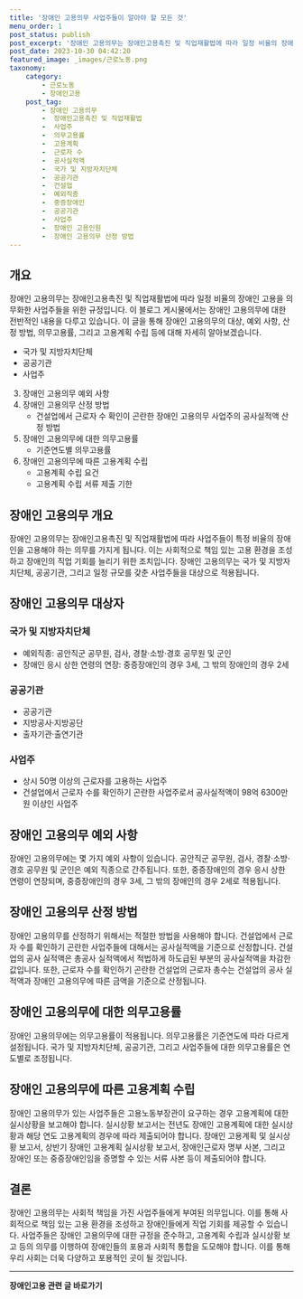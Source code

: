 ```yaml
---
title: '장애인 고용의무 사업주들이 알아야 할 모든 것'
menu_order: 1
post_status: publish
post_excerpt: '장애인 고용의무는 장애인고용촉진 및 직업재활법에 따라 일정 비율의 장애인 고용을 의무화한 사업주들을 위한 규정입니다. 이 블로그 게시물에서는 장애인 고용의무에 대한 전반적인 내용을 다루고 있습니다. 이 글을 통해 장애인 고용의무의 대상, 예외 사항, 산정 방법, 의무고용률, 그리고 고용계획 수립 등에 대해 자세히 알아보겠습니다.'
post_date: 2023-10-30 04:42:20
featured_image: _images/근로노동.png
taxonomy:
    category:
        - 근로노동
        - 장애인고용
    post_tag:
        - 장애인 고용의무
        -  장애인고용촉진 및 직업재활법
        -  사업주
        -  의무고용률
        -  고용계획
        -  근로자 수
        -  공사실적액
        -  국가 및 지방자치단체
        -  공공기관
        -  건설업
        -  예외직종
        -  중증장애인
        -  공공기관
        -  사업주
        -  장애인 고용인원
        -  장애인 고용의무 산정 방법
---
```



## 개요

장애인 고용의무는 장애인고용촉진 및 직업재활법에 따라 일정 비율의 장애인 고용을 의무화한 사업주들을 위한 규정입니다. 이 블로그 게시물에서는 장애인 고용의무에 대한 전반적인 내용을 다루고 있습니다. 이 글을 통해 장애인 고용의무의 대상, 예외 사항, 산정 방법, 의무고용률, 그리고 고용계획 수립 등에 대해 자세히 알아보겠습니다.

   - 국가 및 지방자치단체
   - 공공기관
   - 사업주
3. 장애인 고용의무 예외 사항
4. 장애인 고용의무 산정 방법
   - 건설업에서 근로자 수 확인이 곤란한 장애인 고용의무 사업주의 공사실적액 산정 방법
5. 장애인 고용의무에 대한 의무고용률
   - 기준연도별 의무고용률
6. 장애인 고용의무에 따른 고용계획 수립
   - 고용계획 수립 요건
   - 고용계획 수립 서류 제출 기한

## 장애인 고용의무 개요

장애인 고용의무는 장애인고용촉진 및 직업재활법에 따라 사업주들이 특정 비율의 장애인을 고용해야 하는 의무를 가지게 됩니다. 이는 사회적으로 책임 있는 고용 환경을 조성하고 장애인의 직업 기회를 늘리기 위한 조치입니다. 장애인 고용의무는 국가 및 지방자치단체, 공공기관, 그리고 일정 규모를 갖춘 사업주들을 대상으로 적용됩니다.

## 장애인 고용의무 대상자

### 국가 및 지방자치단체

- 예외직종: 공안직군 공무원, 검사, 경찰·소방·경호 공무원 및 군인
- 장애인 응시 상한 연령의 연장: 중증장애인의 경우 3세, 그 밖의 장애인의 경우 2세

### 공공기관

- 공공기관
- 지방공사·지방공단
- 출자기관·출연기관

### 사업주

- 상시 50명 이상의 근로자를 고용하는 사업주
- 건설업에서 근로자 수를 확인하기 곤란한 사업주로서 공사실적액이 98억 6300만원 이상인 사업주

## 장애인 고용의무 예외 사항

장애인 고용의무에는 몇 가지 예외 사항이 있습니다. 공안직군 공무원, 검사, 경찰·소방·경호 공무원 및 군인은 예외 직종으로 간주됩니다. 또한, 중증장애인의 경우 응시 상한 연령이 연장되며, 중증장애인의 경우 3세, 그 밖의 장애인의 경우 2세로 적용됩니다.

## 장애인 고용의무 산정 방법

장애인 고용의무를 산정하기 위해서는 적절한 방법을 사용해야 합니다. 건설업에서 근로자 수를 확인하기 곤란한 사업주들에 대해서는 공사실적액을 기준으로 산정합니다. 건설업의 공사 실적액은 총공사 실적액에서 적법하게 하도급된 부분의 공사실적액을 차감한 값입니다. 또한, 근로자 수를 확인하기 곤란한 건설업의 근로자 총수는 건설업의 공사 실적액과 장애인 고용의무에 따른 금액을 기준으로 산정됩니다.

## 장애인 고용의무에 대한 의무고용률

장애인 고용의무에는 의무고용률이 적용됩니다. 의무고용률은 기준연도에 따라 다르게 설정됩니다. 국가 및 지방자치단체, 공공기관, 그리고 사업주들에 대한 의무고용률은 연도별로 조정됩니다.

## 장애인 고용의무에 따른 고용계획 수립

장애인 고용의무가 있는 사업주들은 고용노동부장관이 요구하는 경우 고용계획에 대한 실시상황을 보고해야 합니다. 실시상황 보고서는 전년도 장애인 고용계획에 대한 실시상황과 해당 연도 고용계획의 경우에 따라 제출되어야 합니다. 장애인 고용계획 및 실시상황 보고서, 상반기 장애인 고용계획 실시상황 보고서, 장애인근로자 명부 사본, 그리고 장애인 또는 중증장애인임을 증명할 수 있는 서류 사본 등이 제출되어야 합니다.

## 결론

장애인 고용의무는 사회적 책임을 가진 사업주들에게 부여된 의무입니다. 이를 통해 사회적으로 책임 있는 고용 환경을 조성하고 장애인들에게 직업 기회를 제공할 수 있습니다. 사업주들은 장애인 고용의무에 대한 규정을 준수하고, 고용계획 수립과 실시상황 보고 등의 의무를 이행하여 장애인들의 포용과 사회적 통합을 도모해야 합니다. 이를 통해 우리 사회는 더욱 다양하고 포용적인 곳이 될 것입니다.
<!-- wp:separator -->
<hr class="wp-block-separator has-alpha-channel-opacity"/>
<!-- /wp:separator -->

<!-- wp:group {"backgroundColor":"base","layout":{"type":"constrained"}} -->
<div class="wp-block-group has-base-background-color has-background"><!-- wp:paragraph {"align":"center","fontSize":"medium"} -->
<p class="has-text-align-center has-large-font-size"><strong>장애인고용 관련 글 바로가기</strong></p>
<!-- /wp:paragraph -->


<!-- wp:latest-posts
{"categories":[{"id":11037,"count":19,"description":"","link":"https://uknowlaw.com/category/%ec%9e%a5%ec%95%a0%ec%9d%b8%ea%b3%a0%ec%9a%a9/","name":"장애인고용","slug":"장애인고용","taxonomy":"category","parent":0,"meta":[],"_links":{"self":[{"href":"https://uknowlaw.com/wp-json/wp/v2/categories/11037"}],"collection":[{"href":"https://uknowlaw.com/wp-json/wp/v2/categories"}],"about":[{"href":"https://uknowlaw.com/wp-json/wp/v2/taxonomies/category"}],"wp:post_type":[{"href":"https://uknowlaw.com/wp-json/wp/v2/posts?categories=11037"}],"curies":[{"name":"wp","href":"https://api.w.org/{rel}","templated":true}]}}],"postsToShow":100,"excerptLength":28,"postLayout":"grid","columns":2,"featuredImageAlign":"left","featuredImageSizeSlug":"large","fontSize":"small"} /--></div>
<!-- /wp:group -->